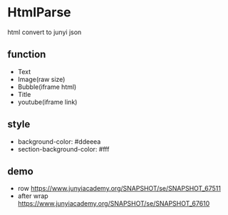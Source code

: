 # HtmlParse
html convert to junyi json

## function
+ Text
+ Image(raw size)
+ Bubble(iframe html)
+ Title
+ youtube(iframe link)

## style
+ background-color:  #ddeeea
+ section-background-color: #fff

## demo
+ row
https://www.junyiacademy.org/SNAPSHOT/se/SNAPSHOT_67511
+ after wrap
https://www.junyiacademy.org/SNAPSHOT/se/SNAPSHOT_67610
